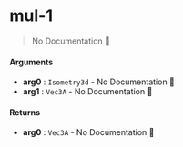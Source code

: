 # mul\-1

> No Documentation 🚧

#### Arguments

- **arg0** : `Isometry3d` \- No Documentation 🚧
- **arg1** : `Vec3A` \- No Documentation 🚧

#### Returns

- **arg0** : `Vec3A` \- No Documentation 🚧
